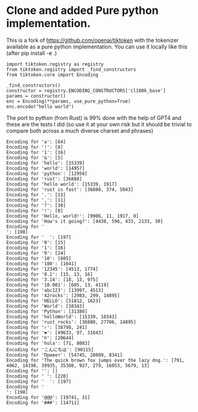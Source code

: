 # Clone and added Pure python implementation.

This is a fork of https://github.com/openai/tiktoken with the tokenizer available as a pure python implementation. 
You can use it locally like this (after pip install -e .) 

```
import tiktoken.registry as registry
from tiktoken.registry import _find_constructors
from tiktoken.core import Encoding

_find_constructors()
constructor = registry.ENCODING_CONSTRUCTORS['cl100k_base']
params = constructor()
enc = Encoding(**params, use_pure_python=True)
enc.encode("hello world")
```

The port to python (from Rust) is 99% done with the help of GPT4 and these are the tests I did
(so use it at your own risk but it should be trivial to compare both across a much diverse charset and
phrases)

```
Encoding for 'a': [64]
Encoding for '!': [0]
Encoding for '1': [16]
Encoding for '&': [5]
Encoding for 'hello': [15339]
Encoding for 'world': [14957]
Encoding for 'python': [12958]
Encoding for 'rust': [36888]
Encoding for 'hello world': [15339, 1917]
Encoding for 'rust is fast': [36888, 374, 5043]
Encoding for '.': [13]
Encoding for ',': [11]
Encoding for '?': [30]
Encoding for '!': [0]
Encoding for 'Hello, world!': [9906, 11, 1917, 0]
Encoding for 'How's it going?': [4438, 596, 433, 2133, 30]
Encoding for '
': [198]
Encoding for '	': [197]
Encoding for '0': [15]
Encoding for '1': [16]
Encoding for '9': [24]
Encoding for '10': [605]
Encoding for '100': [1041]
Encoding for '12345': [4513, 1774]
Encoding for '0.1': [15, 13, 16]
Encoding for '3.14': [18, 13, 975]
Encoding for '10.001': [605, 13, 4119]
Encoding for 'abc123': [13997, 4513]
Encoding for '42rocks': [2983, 299, 14895]
Encoding for 'HELLO': [51812, 1623]
Encoding for 'World': [10343]
Encoding for 'Python': [31380]
Encoding for 'helloWorld': [15339, 10343]
Encoding for 'rust_rocks': [36888, 27706, 14895]
Encoding for '✓': [38798, 241]
Encoding for '❤️': [49633, 97, 31643]
Encoding for '©': [20644]
Encoding for 'hola': [71, 8083]
Encoding for 'こんにちは': [90115]
Encoding for 'Привет': [54745, 28089, 8341]
Encoding for 'The quick brown fox jumps over the lazy dog.': [791, 4062, 14198, 39935, 35308, 927, 279, 16053, 5679, 13]
Encoding for '': []
Encoding for ' ': [220]
Encoding for '	': [197]
Encoding for '
': [198]
Encoding for '@@@': [19741, 31]
Encoding for '###': [14711]
```



